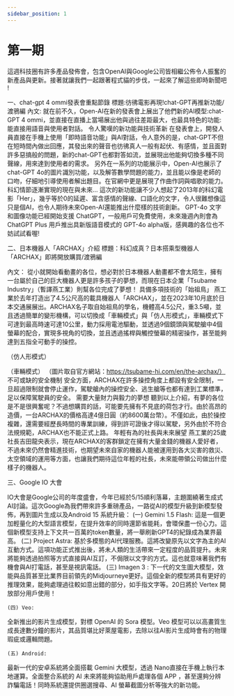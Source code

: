 ```yaml
---
sidebar_position: 1
---
```


# 第一期
這週科技圈有許多產品發佈會，包含OpenAI與Google公司皆相繼公佈令人振奮的新產品與更新。接著就讓我們一起跟著程式貓的步伐，一起來了解這些即時新聞吧 !

一、chat-gpt 4 ommi發表會重點節錄
標題:彷彿電影再現!chat-GPT再推新功能/渡鴉編
內文:
        就在前不久，Open-AI在新的發表會上展出了他們新的AI模型:chat-GPT 4 ommi，並直接在直播上當場展出他與過往差距最大，也最具特色的功能:能直接用語音與使用者對話。
令人驚嘆的新功能與技術革新
        在發表會上，開發人員直接在手機上使用「即時語音功能」與AI對話，令人意外的是，chat-GPT不但在短時間內做出回應，其發出來的聲音也彷彿真人一般有起伏、有感情，並且面對許多惡搞般的問題，新的chat-GPT也都對答如流，並展現出他能夠切換多種不同聲線，用來達到使用者的需求。
       另外在一系列的功能展示中，Open-AI也展示了chat-GPT 4o的圖片識別功能，以及解答數學問題的能力，並且能以像是老師的口吻，仔細地引導使用者解出題目。在官網中更是展現了作曲作詞與唱歌的能力。
科幻情節逐漸實現的現在與未來...
       這次的新功能讓不少人想起了2013年的科幻電影「Her」，幾乎等於0的延遲、富含感情的聲線、口語化的文字，令人很難想像這只是個AI，也令人期待未來Open-AI還能推出什麼樣的技術創新。
        GPT-4o 文字和圖像功能已經開始支援 ChatGPT，一般用戶可免費使用，未來幾週內則會為 ChatGPT Plus 用戶推出具新版語音模式的 GPT-4o alpha版，感興趣的各位也不妨試試看喔!

二、日本機器人「ARCHAX」介紹
標題：科幻成真？日本搭乘型機器人「ARCHAX」即將開放購買/渡鴉編

內文： 
       從小就開始看動畫的各位，想必對於日本機器人動畫都不會太陌生，擁有一台屬於自己的巨大機器人更是許多孩子的夢想，而現在日本企業「Tsubame Industry」（暫譯燕工業）則幫各位完成了夢想！
具備多項技術的「始祖鳥」
       燕工業於去年打造出了4.5公尺高的載具機器人「ARCHAX」，並在2023年10月底於日本交通展展出。ARCHAX名子取自始祖鳥的學名，機體高4.5公尺，重3.5噸，並且透過簡單的變形機構，可以切換成「車輛模式」與「仿人形模式」，車輛模式下可達到最高時速可達10公里，動力採用電池驅動，並透過9個鏡頭與駕駛艙中4個螢幕的配合，實現多視角的切換，並且透過搖桿與觸控螢幕的精密操作，甚至能夠達到五指全可動手的操控。



（仿人形模式）


（車輛模式）
（圖片取自官方網站：https://tsubame-hi.com/en/the-archax/）
不可或缺的安全機制
       安全方面，ARCHAX在許多操控角度上都設有安全限制，一旦超過限制就會停止運作，駕駛艙內的操控安全、逃生艙等也都有達到工業標準，足以保障駕駛員的安全。
需要大量財力與毅力的夢想
       聽到以上介紹，有夢的各位是不是很興奮呢？不過想購買的話，可能要先擁有不見底的荷包才行。由於高昂的造價，一台ARCHAX的價格高達4億日圓（約8600萬台幣）。不僅如此，由於操控複雜，還需要經歷長時間的專業訓練，得到許可證後才得以駕駛，另外由於不符合法規規範，ARCHAX也不能正式上路。
年輕有為的社長與未來展望
       燕工業的25歲社長吉田龍央表示，現在ARCHAX的客群鎖定在擁有大量金錢的機器人愛好者，不過未來仍然會精進技術，也期望未來自家的機器人能被運用到各大災害的救災、太空領域的運用等方面，也讓我們期待這位年輕的社長，未來能帶領公司做出什麼樣子的機器人。


三、Google IO 大會

IO大會是Google公司的年度盛會，今年已經於5/15順利落幕，主題圍繞著生成式AI討論。這次Google為我們帶來許多重磅產品，一路從AI的模型升級到新模型發佈，再到圖片生成以及Android 15 系統升級：
(一) Gemini 1.5 Flash: 
這是一個更加輕量化的大型語言模型，在提升效率的同時還節省能耗，會環保盡一份心力。這個新模型支持上下文共一百萬的token數量，將一舉刷新GPT4的紀錄成為業界最高。
(二) Project Astra:
基於多模態的AI代理服務。這將改變原先以文字為主的AI互動方式。這項功能正式推出後，將未人類的生活帶來一定程度的品質提升。未來將能夠透過拍照等方式直接與AI互訂，不侷限以文字的方式。這也就意味著我們有機會與AI打電話，甚至是視訊電話。
(三) Imagen 3 :
下一代的文生圖大模型，效能與品質甚至比業界目前領先的Midjourneye更好。這個全新的模型將具有更好的推理效果，能夠處理過往較如意出錯的部分，如手指文字等。20日將於 Vertex 開放部分用戶使用！

	(四) Veo:
全新推出的影片生成模型，對標 OpenAI 的 Sora 模型。Veo 模型可以以高畫質生成長達數分鐘的影片，其品質堪比好萊屋電影，去除以往AI影片生成時會有的物理瑕疵或邏輯問題。

	(五) Android:
最新一代的安卓系統將全面搭載 Gemini 大模型，透過 Nano直接在手機上執行本地運算。全面整合系統的 AI 未來將能夠協助用戶處理各個 APP ，甚至還夠分辨詐騙電話！同時系統還提供圈選搜尋、AI 螢幕截圖分析等強大的新功能。
